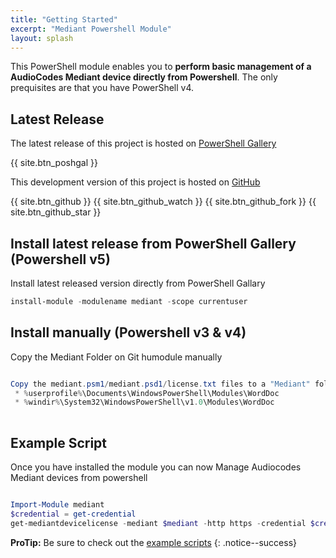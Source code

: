 ```yaml
---
title: "Getting Started"
excerpt: "Mediant Powershell Module"
layout: splash
---
```


This PowerShell module enables you to **perform basic management of a AudioCodes Mediant device directly from Powershell**. The only prequisites are that you have PowerShell v4.

## Latest Release

The latest release of this project is hosted on [PowerShell Gallery](https://www.powershellgallery.com/packages/mediant/)

{{ site.btn_poshgal }}

This development version of this project is hosted on [GitHub](https://www.github.com/shanehoey/WordDoc/)

{{ site.btn_github }}
{{ site.btn_github_watch }}
{{ site.btn_github_fork }}
{{ site.btn_github_star }}

## Install latest release from PowerShell Gallery (Powershell v5)

Install latest released version directly from PowerShell Gallary

```powershell
install-module -modulename mediant -scope currentuser
```

## Install manually  (Powershell v3 & v4)

Copy the Mediant Folder on Git humodule manually

```powershell

Copy the mediant.psm1/mediant.psd1/license.txt files to a "Mediant" folder into one of the following folders
 * %userprofile%\Documents\WindowsPowerShell\Modules\WordDoc
 * %windir%\System32\WindowsPowerShell\v1.0\Modules\WordDoc
 
```

## Example Script

Once you have installed the module you can now Manage Audiocodes Mediant devices from powershell

```powershell

Import-Module mediant
$credential = get-credential
get-mediantdevicelicense -mediant $mediant -http https -credential $credential

```

**ProTip:** Be sure to check out the [example scripts](scripts/) 
{: .notice--success}
